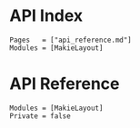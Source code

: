 # API Index

```@index
Pages   = ["api_reference.md"]
Modules = [MakieLayout]
```

# API Reference

```@autodocs
Modules = [MakieLayout]
Private = false
```